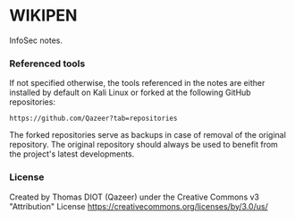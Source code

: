 # WIKIPEN

InfoSec notes.

### Referenced tools

If not specified otherwise, the tools referenced in the notes are either
installed by default on Kali Linux or forked at the following GitHub
repositories:

```
https://github.com/Qazeer?tab=repositories
```

The forked repositories serve as backups in case of removal of the original
repository. The original repository should always be used to benefit from the
project's latest developments.

### License

Created by Thomas DIOT (Qazeer) under the Creative Commons v3 "Attribution"
License https://creativecommons.org/licenses/by/3.0/us/
